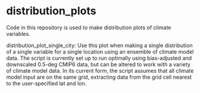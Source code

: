 # distribution_plots

Code in this repository is used to make distribution plots of climate variables.

distribution_plot_single_city: Use this plot when making a single distribution of a single variable for a single location using an ensemble of climate model data. The script is currently set up to run optimally using bias-adjusted and downscaled 0.5-deg CMIP6 data, but can be altered to work with a variety of climate model data. In its current form, the script assumes that all climate model input are on the same grid, extracting data from the grid cell nearest to the user-specified lat and lon.
